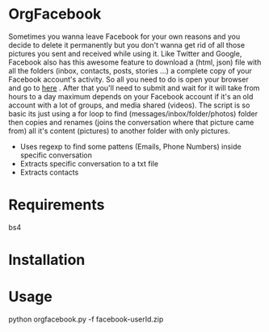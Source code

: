 # OrgFacebook

Sometimes you wanna leave Facebook for your own reasons and you decide to delete it permanently but you don't wanna get rid of all those pictures you sent and received while using it.
Like Twitter and Google, Facebook also has this awesome feature to download a (html, json) file with all the folders (inbox, contacts, posts, stories ...) a complete copy of your Facebook account's activity. 
So all you need to do is open your browser and go to [here](https://accountscenter.facebook.com/info_and_permissions/dyi) .
After that you'll need  to submit and wait for it will take from hours to a day maximum depends on your Facebook account if it's an old account with a lot of groups, and media shared (videos). 
The script is so basic its just using a for loop to find (messages/inbox/folder/photos) folder then copies and renames (joins the conversation where that picture came from) all it's content (pictures) to another folder with only pictures.
- Uses regexp to find some pattens (Emails, Phone Numbers) inside specific conversation
- Extracts specific conversation to a txt file
- Extracts contacts

# Requirements 
bs4

# Installation

# Usage

python orgfacebook.py -f facebook-userId.zip 
